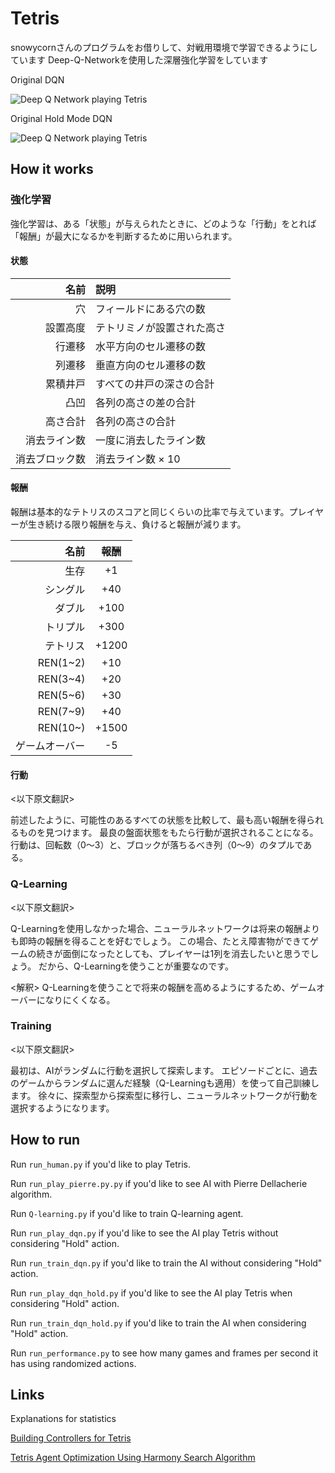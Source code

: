 # Tetris
snowycornさんのプログラムをお借りして、対戦用環境で学習できるようにしています
Deep-Q-Networkを使用した深層強化学習をしています

Original DQN

![Deep Q Network playing Tetris](Original_mode_dqn.gif)

Original Hold Mode DQN

![Deep Q Network playing Tetris](Hold_mode_dqn.gif)

## How it works

### 強化学習

強化学習は、ある「状態」が与えられたときに、どのような「行動」をとれば「報酬」が最大になるかを判断するために用いられます。

#### 状態

| 名前  | 説明 |
| ---: | :--- |
| 穴  | フィールドにある穴の数  |
| 設置高度  | テトリミノが設置された高さ  |
| 行遷移  | 水平方向のセル遷移の数  |
| 列遷移  | 垂直方向のセル遷移の数  |
| 累積井戸  | すべての井戸の深さの合計  |
| 凸凹 | 各列の高さの差の合計  |
| 高さ合計  | 各列の高さの合計  |
| 消去ライン数 | 一度に消去したライン数  |
| 消去ブロック数  | 消去ライン数 × 10  |

#### 報酬
報酬は基本的なテトリスのスコアと同じくらいの比率で与えています。プレイヤーが生き続ける限り報酬を与え、負けると報酬が減ります。

| 名前  | 報酬 |
| ---: | :---: |
| 生存  | +1  |
| シングル  | +40  |
| ダブル  | +100  |
| トリプル  | +300  |
| テトリス  | +1200  |
| REN(1~2)  | +10  |
| REN(3~4)  | +20  |
| REN(5~6)  | +30  |
| REN(7~9)  | +40  |
| REN(10~)  | +1500  |
| ゲームオーバー  | -5  |

#### 行動

<以下原文翻訳>

前述したように、可能性のあるすべての状態を比較して、最も高い報酬を得られるものを見つけます。
最良の盤面状態をもたら行動が選択されることになる。
行動は、回転数（0〜3）と、ブロックが落ちるべき列（0〜9）のタプルである。

### Q-Learning

<以下原文翻訳>

Q-Learningを使用しなかった場合、ニューラルネットワークは将来の報酬よりも即時の報酬を得ることを好むでしょう。
この場合、たとえ障害物ができてゲームの続きが面倒になったとしても、プレイヤーは1列を消去したいと思うでしょう。
だから、Q-Learningを使うことが重要なのです。


<解釈>
Q-Learningを使うことで将来の報酬を高めるようにするため、ゲームオーバーになりにくくなる。


### Training

<以下原文翻訳>

最初は、AIがランダムに行動を選択して探索します。
エピソードごとに、過去のゲームからランダムに選んだ経験（Q-Learningも適用）を使って自己訓練します。
徐々に、探索型から探索型に移行し、ニューラルネットワークが行動を選択するようになります。


## How to run
Run `run_human.py` if you'd like to play Tetris.

Run `run_play_pierre.py.py` if you'd like to see AI with Pierre Dellacherie algorithm.

Run `Q-learning.py` if you'd like to train Q-learning agent.

Run `run_play_dqn.py` if you'd like to see the AI play Tetris without considering "Hold" action.

Run `run_train_dqn.py` if you'd like to train the AI without considering "Hold" action.

Run `run_play_dqn_hold.py` if you'd like to see the AI play Tetris when considering "Hold" action.

Run `run_train_dqn_hold.py` if you'd like to train the AI when considering "Hold" action.

Run `run_performance.py` to see how many games and frames per second it has using randomized actions.

## Links
Explanations for statistics

[Building Controllers for Tetris](https://pdfs.semanticscholar.org/e6b0/a3513e8ad6e08e9000ca2327537ac44c1c5c.pdf)

[Tetris Agent Optimization Using Harmony Search Algorithm](https://hal.inria.fr/inria-00418954/file/article.pdf)
